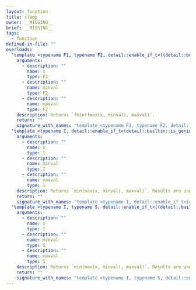 ```yaml
---
layout: function
title: clamp
owner: __MISSING__
brief: __MISSING__
tags:
  - function
defined-in-file: ""
overloads:
  "template <typename F1, typename F2, detail::enable_if_t<((detail::builtin::is_genfloat<F1>::value && std::is_same<F1, F2>::value) || (detail::builtin::is_genfloath<F1>::value && std::is_same<F2, half>::value) || (detail::builtin::is_genfloatf<F1>::value && std::is_same<F2, float>::value) || (detail::builtin::is_genfloatd<F1>::value && std::is_same<F2, double>::value)), int> >\nF1 clamp(F1, F2, F2)":
    arguments:
      - description: ""
        name: x
        type: F1
      - description: ""
        name: minval
        type: F2
      - description: ""
        name: maxval
        type: F2
    description: Returns `fmin(fmax(x, minval), maxval)`.
    return: ""
    signature_with_names: "template <typename F1, typename F2, detail::enable_if_t<((detail::builtin::is_genfloat<F1>::value && std::is_same<F1, F2>::value) || (detail::builtin::is_genfloath<F1>::value && std::is_same<F2, half>::value) || (detail::builtin::is_genfloatf<F1>::value && std::is_same<F2, float>::value) || (detail::builtin::is_genfloatd<F1>::value && std::is_same<F2, double>::value)), int> >\nF1 clamp(F1 x, F2 minval, F2 maxval)"
  "template <typename I, detail::enable_if_t<(detail::builtin::is_geninteger<I>::value), int> >\nI clamp(I, I, I)":
    arguments:
      - description: ""
        name: x
        type: I
      - description: ""
        name: minval
        type: I
      - description: ""
        name: maxval
        type: I
    description: Returns `min(max(x, minval), maxval)`. Results are undefined if `minval > maxval`.
    return: ""
    signature_with_names: "template <typename I, detail::enable_if_t<(detail::builtin::is_geninteger<I>::value), int> >\nI clamp(I x, I minval, I maxval)"
  "template <typename I, typename S, detail::enable_if_t<((detail::builtin::is_geninteger<I>::value && detail::builtin::is_sgeninteger<S>::value)), int> >\nI clamp(I, S, S)":
    arguments:
      - description: ""
        name: x
        type: I
      - description: ""
        name: minval
        type: S
      - description: ""
        name: maxval
        type: S
    description: Returns `min(max(x, minval), maxval)`. Results are undefined if `minval > maxval`.
    return: ""
    signature_with_names: "template <typename I, typename S, detail::enable_if_t<((detail::builtin::is_geninteger<I>::value && detail::builtin::is_sgeninteger<S>::value)), int> >\nI clamp(I x, S minval, S maxval)"
---
```

